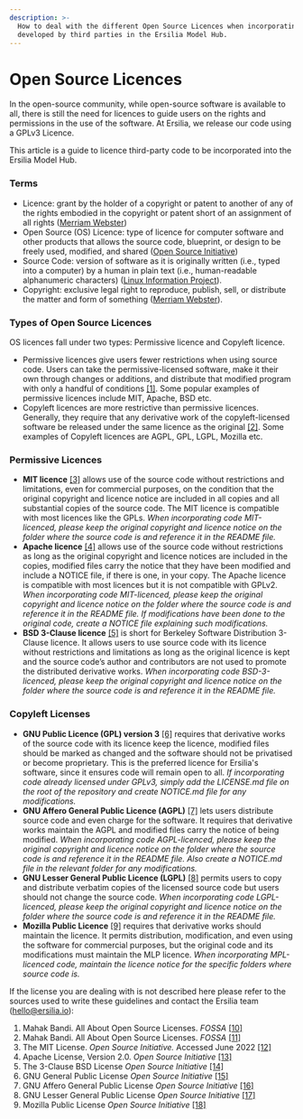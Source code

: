 ```yaml
---
description: >-
  How to deal with the different Open Source Licences when incorporating code
  developed by third parties in the Ersilia Model Hub.
---
```


# Open Source Licences

In the open-source community, while open-source software is available to all, there is still the need for licences to guide users on the rights and permissions in the use of the software. At Ersilia, we release our code using a GPLv3 Licence.

This article is a guide to licence third-party code to be incorporated into the Ersilia Model Hub.

### **Terms**

* Licence: grant by the holder of a copyright or patent to another of any of the rights embodied in the copyright or patent short of an assignment of all rights ([Merriam Webster](https://www.merriam-webster.com/dictionary/licence))
* Open Source (OS) Licence: type of licence for computer software and other products that allows the source code, blueprint, or design to be  freely used, modified, and shared ([Open Source Initiative](https://opensource.org/licenses))
* Source Code: version of software as it is originally written (i.e., typed into a computer) by a human in plain text (i.e., human-readable alphanumeric characters) ([Linux Information Project](http://www.linfo.org/source\_code.html)).
* Copyright: exclusive legal right to reproduce, publish, sell, or distribute the matter and form of something ([Merriam Webster](https://www.merriam-webster.com/dictionary/copyright)).

### **Types of Open Source Licences**

OS licences fall under two types: Permissive licence and Copyleft licence.

* Permissive licences give users fewer restrictions when using source code. Users can take the permissive-licensed software, make it their own through changes or additions, and distribute that modified program with only a handful of conditions [\[1\]](https://fossa.com/blog/what-do-open-source-licenses-even-mean/). Some popular examples of permissive licences include MIT, Apache, BSD etc.
* Copyleft licences are more restrictive than permissive licences. Generally, they require that any derivative work of the copyleft-licensed software be released under the same licence as the original [\[2\]](https://fossa.com/blog/what-do-open-source-licenses-even-mean/). Some examples of Copyleft licences are AGPL, GPL, LGPL, Mozilla etc.

### **Permissive Licences**

* **MIT licence** [\[3\]](https://opensource.org/licenses/MIT) allows use of the source code without restrictions and limitations, even for commercial purposes, on the condition that the original copyright and licence notice are included in all copies and all substantial copies of the source code. The MIT licence is compatible with most licences like the GPLs. _When incorporating code MIT-licenced, please keep the original copyright and licence notice on the folder where the source code is and reference it in the README file._
* **Apache licence** [\[4\]](https://opensource.org/licenses/Apache-2.0) allows use of the source code without restrictions as long as the original copyright and licence notices are included in the copies, modified files carry the notice that they have been modified and include a NOTICE file, if there is one, in your copy. The Apache licence is compatible with most licences but it is not compatible with GPLv2. _When incorporating code MIT-licenced, please keep the original copyright and licence notice on the folder where the source code is and reference it in the README file. If modifications have been done to the original code, create a NOTICE file explaining such modifications._
* **BSD 3-Clause licence** [\[5\]](https://opensource.org/licenses/BSD-3-Clause) is short for Berkeley Software Distribution 3-Clause licence. It allows users to use source code with its licence without restrictions and limitations as long as the original licence is kept and the source code’s author and contributors are not used to promote the distributed derivative works. _When incorporating code BSD-3-licenced, please keep the original copyright and licence notice on the folder where the source code is and reference it in the README file._

### **Copyleft Licenses**

* **GNU Public Licence (GPL) version 3** [\[6\]](https://opensource.org/licenses/GPL-3.0) requires that derivative works of the source code with its licence keep the licence, modified files should be marked as changed and the software should not be privatised or become proprietary. This is the preferred licence for Ersilia's software, since it ensures code will remain open to all. _If incorporating code already licensed under GPLv3, simply add the LICENSE.md file on the root of the repository and create  NOTICE.md file for any modifications._
* **GNU Affero General Public Licence (AGPL)** [\[7\]](https://opensource.org/licenses/AGPL-3.0) lets users distribute source code and even charge for the software. It requires that derivative works maintain the AGPL and modified files carry the notice of being modified. _When incorporating code AGPL-licenced, please keep the original copyright and licence notice on the folder where the source code is and reference it in the README file. Also create a NOTICE.md file in the relevant folder for any modifications._
* **GNU Lesser General Public Licence (LGPL)** [\[8\]](https://opensource.org/licenses/LGPL-3.0) permits users to copy and distribute verbatim copies of the licensed source code but users should not change the source code. _When incorporating code LGPL-licenced, please keep the original copyright and licence notice on the folder where the source code is and reference it in the README file._
* **Mozilla Public Licence** [\[9\]](https://opensource.org/licenses/MPL-2.0) requires that derivative works should maintain the licence. It permits distribution, modification, and even using the software for commercial purposes, but the original code and its modifications must maintain the MLP licence. _When incorporating MPL-licenced code, maintain the licence notice for the specific folders where source code is._

If the license you are dealing with is not described here please refer to the sources used to write these guidelines and contact the Ersilia team ([hello@ersilia.io](mailto:hello@ersilia.io)):

1. Mahak Bandi. All About Open Source Licenses. _FOSSA_ [\[10\]](https://fossa.com/blog/what-do-open-source-licenses-even-mean/)
2. Mahak Bandi. All About Open Source Licenses. _FOSSA_ [\[11\]](https://fossa.com/blog/what-do-open-source-licenses-even-mean/)
3. The MIT License. _Open Source Initiative._ Accessed June 2022 [\[12\]](https://opensource.org/licenses/MIT)
4. Apache License, Version 2.0. _Open Source Initiative_ [\[13\]](https://opensource.org/licenses/Apache-2.0)
5. The 3-Clause BSD License _Open Source Initiative_ [\[14\]](https://opensource.org/licenses/BSD-3-Clause)
6. GNU General Public License _Open Source Initiative_ [\[15\]](https://opensource.org/licenses/GPL-3.0)
7. GNU Affero General Public License _Open Source Initiative_ [\[16\]](https://opensource.org/licenses/AGPL-3.0)
8. GNU Lesser General Public License _Open Source Initiative_ [\[17\]](https://opensource.org/licenses/LGPL-3.0)
9. Mozilla Public License _Open Source Initiative_ [\[18\]](https://opensource.org/licenses/MPL-2.0)
